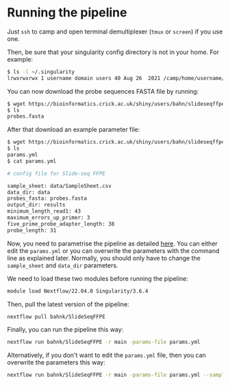 
# Running the pipeline

Just `ssh` to camp and open terminal demultiplexer (`tmux` or `screen`) if you use one.

Then, be sure that your singularity config directory is not in your home.
For example:

```bash
$ ls -l ~/.singularity
lrwxrwxrwx 1 username domain users 40 Aug 26  2021 /camp/home/username/.singularity -> /camp/stp/babs/working/username/.singularity
```

You can now download the probe sequences FASTA file by running:

```bash
$ wget https://bioinformatics.crick.ac.uk/shiny/users/bahn/slideseqffpe/probes.fasta
$ ls
probes.fasta
```

After that download an example parameter file:

```bash
$ wget https://bioinformatics.crick.ac.uk/shiny/users/bahn/slideseqffpe/params.yml
$ ls
params.yml
$ cat params.yml

# config file for Slide-seq FFPE

sample_sheet: data/SampleSheet.csv
data_dir: data
probes_fasta: probes.fasta
output_dir: results
minimum_length_read1: 43
maximum_errors_up_primer: 3
five_prime_probe_adapter_length: 38
probe_length: 31

```

Now, you need to parametrise the pipeline as detailed [here](config.md).
You can either edit the `params.yml` or you can overwrite the parameters with the command line as explained later.
Normally, you should only have to change the `sample_sheet` and `data_dir` parameters.

We need to load these two modules before running the pipeline:

```bash
module load Nextflow/22.04.0 Singularity/3.6.4
```

Then, pull the latest version of the pipeline:
```bash
nextflow pull bahnk/SlideSeqFFPE
```

Finally, you can run the pipeline this way:

```bash
nextflow run bahnk/SlideSeqFFPE -r main -params-file params.yml
```

Alternatively, if you don't want to edit the `params.yml` file, then you can overwrite the parameters this way:

```bash
nextflow run bahnk/SlideSeqFFPE -r main -params-file params.yml --sample_sheet /path/to/samplesheet --data_dir /path/to/sequencingdirectory
```
